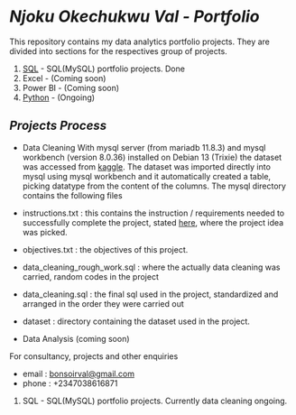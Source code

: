# *Njoku Okechukwu Val - Portfolio*
This repository contains my data analytics portfolio projects. They are divided into sections for the respectives group of projects.

1. [SQL](https://github.com/bonsoirval/portfolio/tree/master/sql)   - SQL(MySQL) portfolio projects. Done
2. Excel - (Coming soon)
3. Power BI - (Coming soon)
4. [Python](https://github.com/bonsoirval/portfolio/tree/master/python/) - (Ongoing)
## *Projects Process*
- Data Cleaning
With mysql server (from mariadb 11.8.3) and mysql workbench (version 8.0.36) installed on Debian 13 (Trixie) the dataset was accessed 
from [kaggle](https://anvilproject.org/guides/content/creating-links).
The dataset was imported directly into mysql using mysql workbench and it automatically created a table, picking datatype from the content
of the columns. The mysql directory contains the following files
- instructions.txt : this contains the instruction / requirements needed to successfully complete the project, stated [here](https://www.dataquest.io/blog/sql-projects/), 
where the project idea was picked.
- objectives.txt : the objectives of this project. 
- data_cleaning_rough_work.sql : where the actually data cleaning was carried, random codes in the project
- data_cleaning.sql : the final sql used in the project, standardized and arranged in the order they were carried out
- dataset : directory containing the dataset used in the project.

- Data Analysis (coming soon)


For consultancy, projects and other enquiries
- email : bonsoirval@gmail.com
- phone : +2347038616871 

1. SQL - SQL(MySQL) portfolio projects. Currently data cleaning ongoing.

